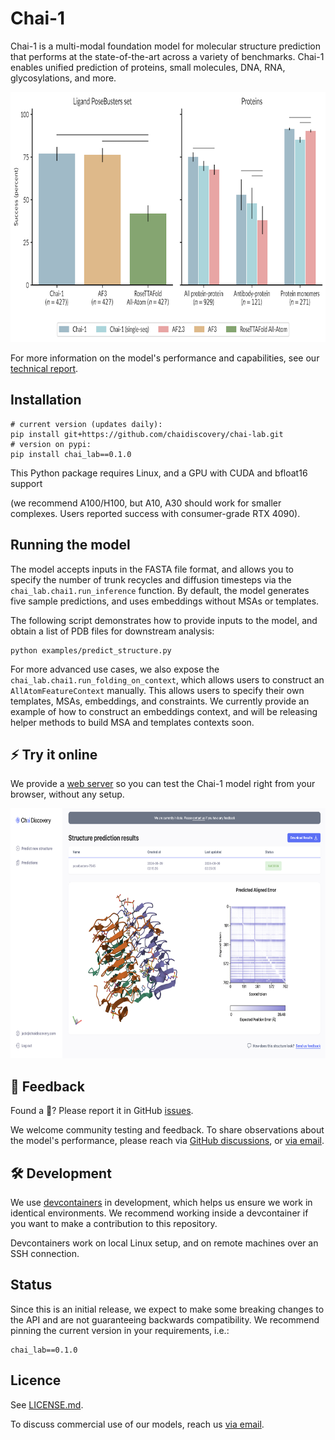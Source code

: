 # Chai-1

Chai-1 is a multi-modal foundation model for molecular structure prediction that performs at the state-of-the-art across a variety of benchmarks. Chai-1 enables unified prediction of proteins, small molecules, DNA, RNA, glycosylations, and more.

<p align="center">
    <img src='https://github.com/chaidiscovery/chai-lab/blob/main/assets/performance_barplot.png' height=400 >
</p>

For more information on the model's performance and capabilities, see our [technical report](https://www.biorxiv.org/content/10.1101/2024.10.10.615955v1).

## Installation

```shell
# current version (updates daily):
pip install git+https://github.com/chaidiscovery/chai-lab.git
# version on pypi:
pip install chai_lab==0.1.0
```

This Python package requires Linux, and a GPU with CUDA and bfloat16 support 

(we recommend A100/H100, but A10, A30 should work for smaller complexes. Users reported success with consumer-grade RTX 4090).


## Running the model

The model accepts inputs in the FASTA file format, and allows you to specify the number of trunk recycles and diffusion timesteps via the `chai_lab.chai1.run_inference` function. By default, the model generates five sample predictions, and uses embeddings without MSAs or templates.

The following script demonstrates how to provide inputs to the model, and obtain a list of PDB files for downstream analysis:

```shell
python examples/predict_structure.py
```

For more advanced use cases, we also expose the `chai_lab.chai1.run_folding_on_context`, which allows users to construct an `AllAtomFeatureContext` manually. This allows users to specify their own templates, MSAs, embeddings, and constraints. We currently provide an example of how to construct an embeddings context, and will be releasing helper methods to build MSA and templates contexts soon.

## ⚡ Try it online

We provide a [web server](https://lab.chaidiscovery.com) so you can test the Chai-1 model right from your browser, without any setup.

<p align="center">
    <img src='assets/chailab_online_screenshot.png' height=400 >
</p>

## 💬 Feedback

Found a 🐞? Please report it in GitHub [issues](https://github.com/chaidiscovery/chai-lab/issues).

We welcome community testing and feedback. To share observations about the model's performance, please reach via [GitHub discussions](https://github.com/chaidiscovery/chai-lab/discussions), or [via email](mailto:feedback@chaidiscovery.com).

## 🛠️ Development

We use [devcontainers](https://code.visualstudio.com/docs/devcontainers/containers) in development, which helps us ensure we work in identical environments. We recommend working inside a devcontainer if you want to make a contribution to this repository.

Devcontainers work on local Linux setup, and on remote machines over an SSH connection.

## Status

Since this is an initial release, we expect to make some breaking changes to the API and are not guaranteeing backwards compatibility. We recommend pinning the current version in your requirements, i.e.:

```
chai_lab==0.1.0
```

## Licence 

See [LICENSE.md](LICENSE.md).

To discuss commercial use of our models, reach us [via email](mailto:partnerships@chaidiscovery.com).
